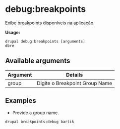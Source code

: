 # debug:breakpoints
Exibe breakpoints disponíveis na aplicação

**Usage:**
```
drupal debug:breakpoints [arguments]
dbre
```

## Available arguments
Argument | Details
---------|-------------
group | Digite o Breakpoint Group Name

## Examples
* Provide a group name.
```
drupal breakpoints:debug bartik
```

